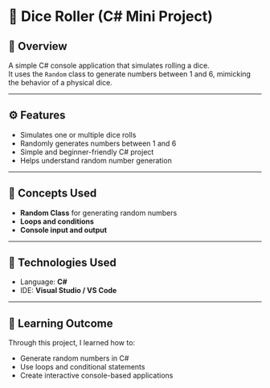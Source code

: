 # 🎲 Dice Roller (C# Mini Project)

## 📘 Overview
A simple C# console application that simulates rolling a dice.  
It uses the `Random` class to generate numbers between 1 and 6, mimicking the behavior of a physical dice.

---

## ⚙️ Features
- Simulates one or multiple dice rolls  
- Randomly generates numbers between 1 and 6  
- Simple and beginner-friendly C# project  
- Helps understand random number generation  

---

## 🧠 Concepts Used
- **Random Class** for generating random numbers  
- **Loops and conditions**  
- **Console input and output**  


---

## 🚀 Technologies Used
- Language: **C#**
- IDE: **Visual Studio / VS Code**

---

## 🌟 Learning Outcome
Through this project, I learned how to:
- Generate random numbers in C#  
- Use loops and conditional statements  
- Create interactive console-based applications  



